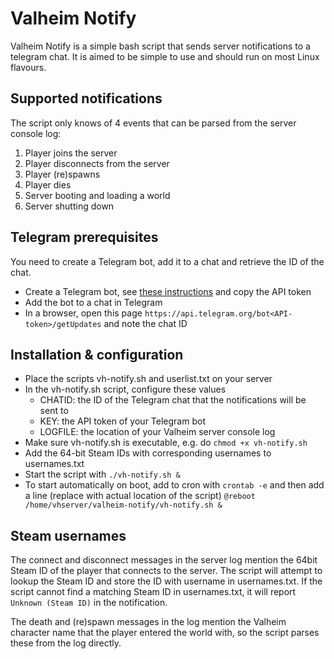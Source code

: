 # Valheim Notify

Valheim Notify is a simple bash script that sends server notifications to a telegram chat. It is aimed to be simple to use and should run on most Linux flavours.

## Supported notifications
The script only knows of 4 events that can be parsed from the server console log:
1. Player joins the server
2. Player disconnects from the server
3. Player (re)spawns
4. Player dies
5. Server booting and loading a world
6. Server shutting down

## Telegram prerequisites
You need to create a Telegram bot, add it to a chat and retrieve the ID of the chat.
- Create a Telegram bot, see [these instructions](https://core.telegram.org/bots#6-botfather) and copy the API token
- Add the bot to a chat in Telegram
- In a browser, open this page ``https://api.telegram.org/bot<API-token>/getUpdates`` and note the chat ID

## Installation & configuration

- Place the scripts vh-notify.sh and userlist.txt on your server 
- In the vh-notify.sh script, configure these values
  - CHATID: the ID of the Telegram chat that the notifications will be sent to
  - KEY: the API token of your Telegram bot
  - LOGFILE: the location of your Valheim server console log
- Make sure vh-notify.sh is executable, e.g. do ``chmod +x vh-notify.sh``
- Add the 64-bit Steam IDs with corresponding usernames to usernames.txt
- Start the script with ``./vh-notify.sh &``
- To start automatically on boot, add to cron with ``crontab -e`` and then add a line (replace with actual location of the script) ``@reboot /home/vhserver/valheim-notify/vh-notify.sh &``

## Steam usernames
The connect and disconnect messages in the server log mention the 64bit Steam ID of the player that connects to the server. The script will attempt to lookup the Steam ID and store the ID with username in usernames.txt. If the script cannot find a matching Steam ID in usernames.txt, it will report ``Unknown (Steam ID)`` in the notification.

The death and (re)spawn messages in the log mention the Valheim character name that the player entered the world with, so the script parses these from the log directly.
